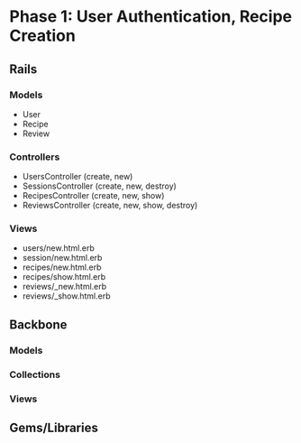 # Phase 1: User Authentication, Recipe Creation

## Rails
### Models
* User
* Recipe
* Review

### Controllers
* UsersController (create, new)
* SessionsController (create, new, destroy)
* RecipesController (create, new, show)
* ReviewsController (create, new, show, destroy)

### Views
* users/new.html.erb
* session/new.html.erb
* recipes/new.html.erb
* recipes/show.html.erb
* reviews/\_new.html.erb
* reviews/\_show.html.erb


## Backbone
### Models

### Collections

### Views

## Gems/Libraries
